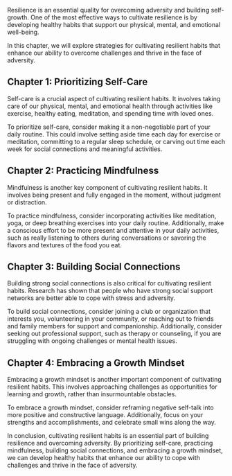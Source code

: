 
Resilience is an essential quality for overcoming adversity and building self-growth. One of the most effective ways to cultivate resilience is by developing healthy habits that support our physical, mental, and emotional well-being.

In this chapter, we will explore strategies for cultivating resilient habits that enhance our ability to overcome challenges and thrive in the face of adversity.

Chapter 1: Prioritizing Self-Care
---------------------------------

Self-care is a crucial aspect of cultivating resilient habits. It involves taking care of our physical, mental, and emotional health through activities like exercise, healthy eating, meditation, and spending time with loved ones.

To prioritize self-care, consider making it a non-negotiable part of your daily routine. This could involve setting aside time each day for exercise or meditation, committing to a regular sleep schedule, or carving out time each week for social connections and meaningful activities.

Chapter 2: Practicing Mindfulness
---------------------------------

Mindfulness is another key component of cultivating resilient habits. It involves being present and fully engaged in the moment, without judgment or distraction.

To practice mindfulness, consider incorporating activities like meditation, yoga, or deep breathing exercises into your daily routine. Additionally, make a conscious effort to be more present and attentive in your daily activities, such as really listening to others during conversations or savoring the flavors and textures of the food you eat.

Chapter 3: Building Social Connections
--------------------------------------

Building strong social connections is also critical for cultivating resilient habits. Research has shown that people who have strong social support networks are better able to cope with stress and adversity.

To build social connections, consider joining a club or organization that interests you, volunteering in your community, or reaching out to friends and family members for support and companionship. Additionally, consider seeking out professional support, such as therapy or counseling, if you are struggling with ongoing challenges or mental health issues.

Chapter 4: Embracing a Growth Mindset
-------------------------------------

Embracing a growth mindset is another important component of cultivating resilient habits. This involves approaching challenges as opportunities for learning and growth, rather than insurmountable obstacles.

To embrace a growth mindset, consider reframing negative self-talk into more positive and constructive language. Additionally, focus on your strengths and accomplishments, and celebrate small wins along the way.

In conclusion, cultivating resilient habits is an essential part of building resilience and overcoming adversity. By prioritizing self-care, practicing mindfulness, building social connections, and embracing a growth mindset, we can develop healthy habits that enhance our ability to cope with challenges and thrive in the face of adversity.

